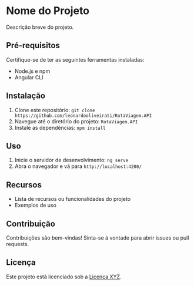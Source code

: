 # Nome do Projeto

Descrição breve do projeto.

## Pré-requisitos

Certifique-se de ter as seguintes ferramentas instaladas:

- Node.js e npm
- Angular CLI

## Instalação

1. Clone este repositório: `git clone https://github.com/leonardooliveirati/RotaViagem.API`
2. Navegue até o diretório do projeto: `RotaViagem.API`
3. Instale as dependências: `npm install`

## Uso

1. Inicie o servidor de desenvolvimento: `ng serve`
2. Abra o navegador e vá para `http://localhost:4200/`

## Recursos

- Lista de recursos ou funcionalidades do projeto
- Exemplos de uso

## Contribuição

Contribuições são bem-vindas! Sinta-se à vontade para abrir issues ou pull requests.

## Licença

Este projeto está licenciado sob a [Licença XYZ](link-para-licenca).
